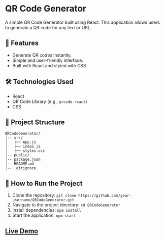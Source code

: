 # QR Code Generator

A simple QR Code Generator built using React. This application allows users to generate a QR code for any text or URL.

## 🚀 Features
- Generate QR codes instantly.
- Simple and user-friendly interface.
- Built with React and styled with CSS.

## 🛠️ Technologies Used
- React
- QR Code Library (e.g., `qrcode.react`)
- CSS

## 📂 Project Structure
```
QRCodeGenerator/
│-- src/
│   ├── App.js
│   ├── index.js
│   ├── styles.css
│-- public/
│-- package.json
│-- README.md
│-- .gitignore
```

## 📌 How to Run the Project
1. Clone the repository: `git clone https://github.com/your-username/QRCodeGenerator.git`
2. Navigate to the project directory: `cd QRCodeGenerator`
3. Install dependencies: `npm install`
4. Start the application: `npm start`


## [Live Demo](https://shubhqrcode.netlify.app)
